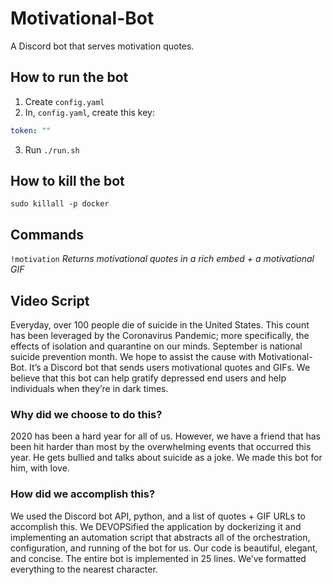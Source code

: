 # Motivational-Bot

A Discord bot that serves motivation quotes. 

## How to run the bot

1. Create `config.yaml`
2. In, `config.yaml`, create this key:

```yaml
token: ""
```

3. Run `./run.sh`

## How to kill the bot

`sudo killall -p docker`

## Commands

`!motivation` _Returns motivational quotes in a rich embed + a motivational GIF_

## Video Script

Everyday, over 100 people die of suicide in the United States. This count has been leveraged by the Coronavirus Pandemic; more specifically, the effects of isolation and quarantine on our minds. September is national suicide prevention month. We hope to assist the cause with Motivational-Bot. It’s a Discord bot that sends users motivational quotes and GIFs. We believe that this bot can help gratify depressed end users and help individuals when they’re in dark times.

### Why did we choose to do this?

2020 has been a hard year for all of us. However, we have a friend that has been hit harder than most by the overwhelming events that occurred this year. He gets bullied and talks about suicide as a joke. We made this bot for him, with love.

### How did we accomplish this?

We used the Discord bot API, python, and a list of quotes + GIF URLs to accomplish this. We DEVOPSified the application by dockerizing it and implementing an automation script that abstracts all of the orchestration, configuration, and running of the bot for us. Our code is beautiful, elegant, and concise. The entire bot is implemented in 25 lines. We’ve formatted everything to the nearest character.
